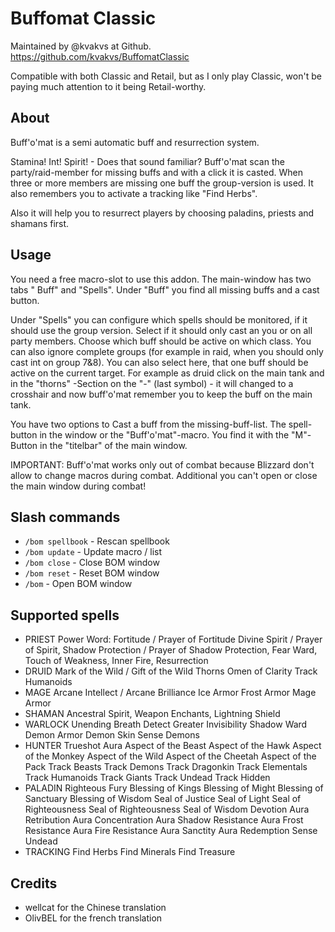 # Buffomat Classic

Maintained by @kvakvs at Github. https://github.com/kvakvs/BuffomatClassic

Compatible with both Classic and Retail, but as
I only play Classic, won't be paying much attention to it being Retail-worthy.

## About

Buff'o'mat is a semi automatic buff and resurrection system.

Stamina! Int! Spirit! - Does that sound familiar? Buff'o'mat scan the
party/raid-member for missing buffs and with a click it is casted. When three or
more members are missing one buff the group-version is used. It also remembers
you to activate a tracking like "Find Herbs".

Also it will help you to resurrect players by choosing paladins, priests and
shamans first.

## Usage

You need a free macro-slot to use this addon. The main-window has two tabs "
Buff" and "Spells". Under "Buff" you find all missing buffs and a cast button.

Under "Spells" you can configure which spells should be monitored, if it
should use the group version. Select if it should only cast an you or on all
party members. Choose which buff should be active on which class. You can also
ignore complete groups (for example in raid, when you should only cast int on
group 7&8). You can also select here, that one buff should be active on the
current target. For example as druid click on the main tank and in the "thorns"
-Section on the "-" (last symbol) - it will changed to a crosshair and now
buff'o'mat remember you to keep the buff on the main tank.

You have two options to Cast a buff from the missing-buff-list. The spell-button
in the window or the "Buff'o'mat"-macro. You find it with the "M"-Button in
the "titelbar" of the main window.

IMPORTANT: Buff'o'mat works only out of combat because Blizzard don't allow to
change macros during combat. Additional you can't open or close the main window
during combat!

## Slash commands

* `/bom spellbook` - Rescan spellbook 
* `/bom update` - Update macro / list 
* `/bom close` - Close BOM window 
* `/bom reset` - Reset BOM window
* `/bom` - Open BOM window

## Supported spells

*   PRIEST Power Word: Fortitude / Prayer of Fortitude Divine Spirit / Prayer of
    Spirit, Shadow Protection / Prayer of Shadow Protection, Fear Ward, Touch of
    Weakness, Inner Fire, Resurrection
*   DRUID Mark of the Wild / Gift of the Wild Thorns Omen of Clarity Track Humanoids
*   MAGE Arcane Intellect / Arcane Brilliance Ice Armor Frost Armor Mage Armor
*   SHAMAN Ancestral Spirit, Weapon Enchants, Lightning Shield
* WARLOCK Unending Breath Detect Greater Invisibility Shadow Ward Demon Armor
    Demon Skin Sense Demons
* HUNTER Trueshot Aura Aspect of the Beast Aspect of the Hawk Aspect of the Monkey
    Aspect of the Wild Aspect of the Cheetah Aspect of the Pack Track Beasts Track
    Demons Track Dragonkin Track Elementals Track Humanoids Track Giants Track
    Undead Track Hidden
* PALADIN Righteous Fury Blessing of Kings Blessing of Might Blessing of Sanctuary
    Blessing of Wisdom Seal of Justice Seal of Light Seal of Righteousness Seal of
    Righteousness Seal of Wisdom Devotion Aura Retribution Aura Concentration Aura
    Shadow Resistance Aura Frost Resistance Aura Fire Resistance Aura Sanctity Aura
    Redemption Sense Undead
* TRACKING Find Herbs Find Minerals Find Treasure

## Credits

* wellcat for the Chinese translation
* OlivBEL for the french translation
	